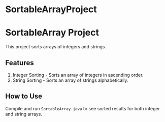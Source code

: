 # SortableArrayProject

# SortableArray Project

This project sorts arrays of integers and strings.

## Features
1. Integer Sorting - Sorts an array of integers in ascending order.
2. String Sorting - Sorts an array of strings alphabetically.

## How to Use
Compile and run `SortableArray.java` to see sorted results for both integer and string arrays.
